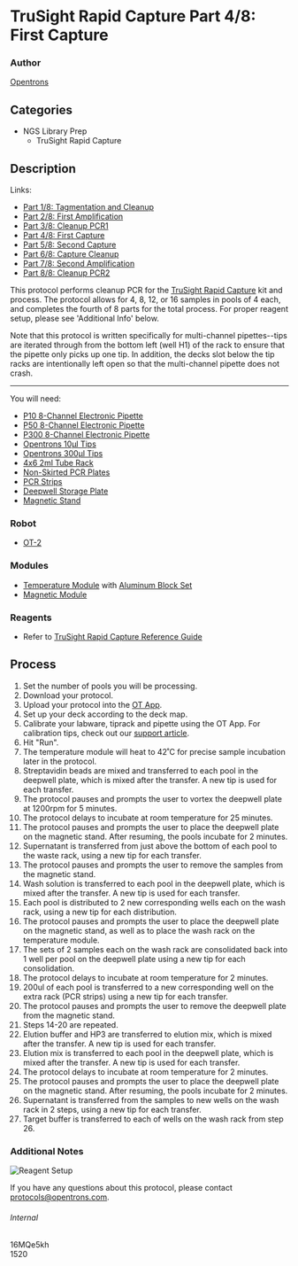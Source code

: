 # TruSight Rapid Capture Part 4/8: First Capture

### Author
[Opentrons](http://www.opentrons.com/)

## Categories
* NGS Library Prep
    * TruSight Rapid Capture

## Description
Links:
* [Part 1/8: Tagmentation and Cleanup](./1520-gencell-pharma-part1)
* [Part 2/8: First Amplification](./1520-gencell-pharma-part2)
* [Part 3/8: Cleanup PCR1](./1520-gencell-pharma-part3)
* [Part 4/8: First Capture](./1520-gencell-pharma-part4)
* [Part 5/8: Second Capture](./1520-gencell-pharma-part5)
* [Part 6/8: Capture Cleanup](./1520-gencell-pharma-part6)
* [Part 7/8: Second Amplification](./1520-gencell-pharma-part7)
* [Part 8/8: Cleanup PCR2](./1520-gencell-pharma-part8)

This protocol performs cleanup PCR for the [TruSight Rapid Capture](https://support.illumina.com/content/dam/illumina-support/documents/documentation/chemistry_documentation/samplepreps_trusight/trusight-rapid-capture-reference-guide-15043291-01.pdf) kit and process. The protocol allows for 4, 8, 12, or 16 samples in pools of 4 each, and completes the fourth of 8 parts for the total process. For proper reagent setup, please see 'Additional Info' below.

Note that this protocol is written specifically for multi-channel pipettes--tips are iterated through from the bottom left (well H1) of the rack to ensure that the pipette only picks up one tip. In addition, the decks slot below the tip racks are intentionally left open so that the multi-channel pipette does not crash.

---

You will need:
* [P10 8-Channel Electronic Pipette](https://shop.opentrons.com/collections/ot-2-pipettes/products/8-channel-electronic-pipette)
* [P50 8-Channel Electronic Pipette](https://shop.opentrons.com/collections/ot-2-pipettes/products/8-channel-electronic-pipette?variant=5984202457117)
* [P300 8-Channel Electronic Pipette](https://shop.opentrons.com/collections/ot-2-pipettes/products/8-channel-electronic-pipette?variant=5984202457117)
* [Opentrons 10µl Tips](https://shop.opentrons.com/collections/opentrons-tips/products/opentrons-10ul-tips)
* [Opentrons 300µl Tips](https://shop.opentrons.com/collections/opentrons-tips/products/opentrons-300ul-tips)
* [4x6 2ml Tube Rack](https://shop.opentrons.com/collections/opentrons-tips/products/tube-rack-set-1)
* [Non-Skirted PCR Plates](http://www.ssibio.com/pcr/ultraflux-pcr-plates/non-skirted-pcr-plates/3400-00-detail)
* [PCR Strips](http://www.simport.com/products/pcr/pcr-strips/t320-and-t321-amplitube.html)
* [Deepwell Storage Plate](https://www.thermofisher.com/order/catalog/product/AB0859)
* [Magnetic Stand](https://www.thermofisher.com/order/catalog/product/AM10027)

### Robot
* [OT-2](https://opentrons.com/ot-2)

### Modules
* [Temperature Module](https://shop.opentrons.com/collections/hardware-modules/products/tempdeck) with [Aluminum Block Set](https://shop.opentrons.com/collections/hardware-modules/products/aluminum-block-set)
* [Magnetic Module](https://shop.opentrons.com/collections/hardware-modules/products/magdeck)

### Reagents
* Refer to [TruSight Rapid Capture Reference Guide](https://support.illumina.com/content/dam/illumina-support/documents/documentation/chemistry_documentation/samplepreps_trusight/trusight-rapid-capture-reference-guide-15043291-01.pdf)

## Process
1. Set the number of pools you will be processing.
2. Download your protocol.
3. Upload your protocol into the [OT App](https://opentrons.com/ot-app).
4. Set up your deck according to the deck map.
5. Calibrate your labware, tiprack and pipette using the OT App. For calibration tips, check out our [support article](https://support.opentrons.com/ot-2/getting-started-software-setup/deck-calibration).
6. Hit "Run".
7. The temperature module will heat to 42˚C for precise sample incubation later in the protocol.
8. Streptavidin beads are mixed and transferred to each pool in the deepwell plate, which is mixed after the transfer. A new tip is used for each transfer.
9. The protocol pauses and prompts the user to vortex the deepwell plate at 1200rpm for 5 minutes.
10. The protocol delays to incubate at room temperature for 25 minutes.
11. The protocol pauses and prompts the user to place the deepwell plate on the magnetic stand. After resuming, the pools incubate for 2 minutes.
12. Supernatant is transferred from just above the bottom of each pool to the waste rack, using a new tip for each transfer.
13. The protocol pauses and prompts the user to remove the samples from the magnetic stand.
14. Wash solution is transferred to each pool in the deepwell plate, which is mixed after the transfer. A new tip is used for each transfer.
15. Each pool is distributed to 2 new corresponding wells each on the wash rack, using a new tip for each distribution.
16. The protocol pauses and prompts the user to place the deepwell plate on the magnetic stand, as well as to place the wash rack on the temperature module.
17. The sets of 2 samples each on the wash rack are consolidated back into 1 well per pool on the deepwell plate using a new tip for each consolidation.
18. The protocol delays to incubate at room temperature for 2 minutes.
19. 200ul of each pool is transferred to a new corresponding well on the extra rack (PCR strips) using a new tip for each transfer.
20. The protocol pauses and prompts the user to remove the deepwell plate from the magnetic stand.
21. Steps 14-20 are repeated.
22. Elution buffer and HP3 are transferred to elution mix, which is mixed after the transfer. A new tip is used for each transfer.
23. Elution mix is transferred to each pool in the deepwell plate, which is mixed after the transfer. A new tip is used for each transfer.
24. The protocol delays to incubate at room temperature for 2 minutes.
25. The protocol pauses and prompts the user to place the deepwell plate on the magnetic stand. After resuming, the pools incubate for 2 minutes.
26. Supernatant is transferred from the samples to new wells on the wash rack in 2 steps, using a new tip for each transfer.
27. Target buffer is transferred to each of wells on the wash rack from step 26.

### Additional Notes
![Reagent Setup](https://s3.amazonaws.com/opentrons-protocol-library-website/custom-README-images/1520-gencell-pharma-part4/reagent_setup_part4.png)

If you have any questions about this protocol, please contact protocols@opentrons.com.

###### Internal
16MQe5kh  
1520

